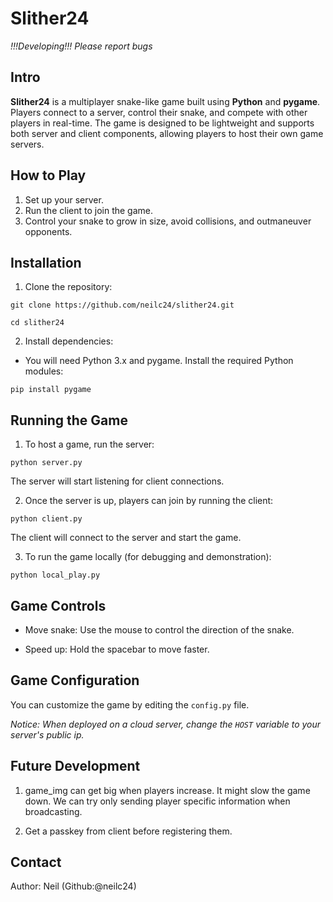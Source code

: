 # Slither24

*!!!Developing!!! Please report bugs*

## Intro

**Slither24** is a multiplayer snake-like game built using **Python** and **pygame**. Players connect to a server, control their snake, and compete with other players in real-time. The game is designed to be lightweight and supports both server and client components, allowing players to host their own game servers.

## How to Play

1. Set up your server.
2. Run the client to join the game.
3. Control your snake to grow in size, avoid collisions, and outmaneuver opponents.

## Installation

1.	Clone the repository:

```
git clone https://github.com/neilc24/slither24.git

cd slither24
```

2.	Install dependencies:

- You will need Python 3.x and pygame. Install the required Python modules:
```
pip install pygame
```

## Running the Game

1. To host a game, run the server:
```
python server.py
```

The server will start listening for client connections.

2. Once the server is up, players can join by running the client:
```
python client.py
```

The client will connect to the server and start the game.

3. To run the game locally (for debugging and demonstration):
```
python local_play.py
```

## Game Controls

- Move snake: Use the mouse to control the direction of the snake.

- Speed up: Hold the spacebar to move faster.

## Game Configuration

You can customize the game by editing the `config.py` file.

*Notice: When deployed on a cloud server, change the `HOST` variable to your server's public ip.*

## Future Development

1. game_img can get big when players increase. It might slow the game down. We can try only sending player specific information when broadcasting.

2. Get a passkey from client before registering them.

## Contact

Author: Neil (Github:@neilc24)